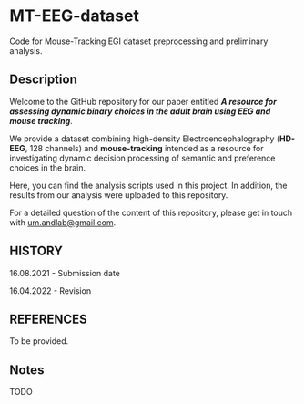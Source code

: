 # MT-EEG-dataset

Code for Mouse-Tracking EGI dataset preprocessing and preliminary analysis.
## Description

Welcome to the GitHub repository for our paper entitled ***A resource for assessing dynamic binary choices in the adult brain using EEG and mouse tracking***.

We provide a dataset combining high-density Electroencephalography (**HD-EEG**, 128 channels) and **mouse-tracking** intended as a resource for investigating dynamic decision processing of semantic and preference choices in the brain.

Here, you can find the analysis scripts used in this project. In addition, the results from our analysis were uploaded to this repository.

For a detailed question of the content of this repository, please get in touch with um.andlab@gmail.com.

## HISTORY

16.08.2021 - Submission date

16.04.2022 - Revision
## REFERENCES

To be provided.

## Notes

TODO
